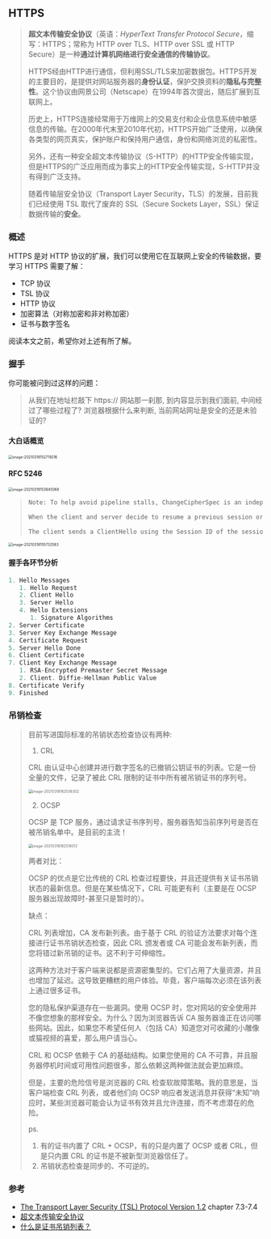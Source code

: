 ## HTTPS

> **超文本传输安全协议**（英语：*HyperText Transfer Protocol Secure*，缩写：HTTPS；常称为 HTTP over TLS、HTTP over SSL 或 HTTP Secure）是一种**通过计算机网络进行安全通信的传输协议**。
>
> HTTPS经由HTTP进行通信，但利用SSL/TLS来加密数据包。HTTPS开发的主要目的，是提供对网站服务器的**身份认证**，保护交换资料的**隐私与完整性**。这个协议由网景公司（Netscape）在1994年首次提出，随后扩展到互联网上。
>
> 历史上，HTTPS连接经常用于万维网上的交易支付和企业信息系统中敏感信息的传输。在2000年代末至2010年代初，HTTPS开始广泛使用，以确保各类型的网页真实，保护账户和保持用户通信，身份和网络浏览的私密性。
>
> 另外，还有一种安全超文本传输协议（S-HTTP）的HTTP安全传输实现，但是HTTPS的广泛应用而成为事实上的HTTP安全传输实现，S-HTTP并没有得到广泛支持。
>
> 随着传输层安全协议（Transport Layer Security，TLS）的发展，目前我们已经使用  TSL 取代了废弃的 SSL（Secure Sockets Layer，SSL）保证数据传输的**安全**。



### 概述

HTTPS 是对 HTTP 协议的扩展，我们可以使用它在互联网上安全的传输数据，要学习 HTTPS 需要了解：

-  TCP 协议
- TSL 协议
- HTTP 协议
- 加密算法（对称加密和非对称加密）
- 证书与数字签名

阅读本文之前，希望你对上述有所了解。



### 握手

你可能被问到过这样的问题：

> 从我们在地址栏敲下 https:// 网站那一刹那, 到内容显示到我们面前, 中间经过了哪些过程了? 浏览器根据什么来判断, 当前网站网址是安全的还是未验证的? 



#### 大白话概览

<img src="../assets/image-20210318152719216.png" alt="image-20210318152719216" style="zoom:50%;" />



#### RFC 5246

<img src="../assets/image-20210318153645068.png" alt="image-20210318153645068" style="zoom:50%;" />



> ```c
> Note: To help avoid pipeline stalls, ChangeCipherSpec is an independent TLS protocol content type, and is not actually a TLS handshake message.
> 
> When the client and server decide to resume a previous session or duplicate an existing session (instead of negotiating new security parameters), the message flow is as follows:
> 
> The client sends a ClientHello using the Session ID of the session to be resumed.  The server then checks its session cache for a match. If a match is found, and the server is willing to re-establish the connection under the specified session state, it will send a ServerHello with the same Session ID value.  At this point, both client and server MUST send ChangeCipherSpec messages and proceed directly to Finished messages.  Once the re-establishment is complete, the client and server MAY begin to exchange application layer data.  (See flow chart below.)  If a Session ID match is not found, the server generates a new session ID, and the TLS client and server perform a full handshake.
> ```



<img src="../assets/image-20210318155732583.png" alt="image-20210318155732583" style="zoom:50%;" />



#### 握手各环节分析

```c
1. Hello Messages
   1. Hello Request
   2. Client Hello
   3. Server Hello
   4. Hello Extensions
      1. Signature Algorithms
2. Server Certificate
3. Server Key Exchange Message
4. Certificate Request
5. Server Hello Done
6. Client Certificate
7. Client Key Exchange Message
   1. RSA-Encrypted Premaster Secret Message
   2. Client. Diffie-Hellman Public Value
8. Certificate Verify
9. Finished
```



### 吊销检查

> 目前写进国际标准的吊销状态检查协议有两种: 
>
> 1. CRL
>
> CRL 由认证中心创建并进行数字签名的已撤销公钥证书的列表。它是一份全量的文件，记录了被此 CRL 限制的证书中所有被吊销证书的序列号。
>
> <img src="../assets/image-20210318162536302.png" alt="image-20210318162536302" style="zoom:50%;" />
>
> 2. OCSP
>
> OCSP 是  TCP 服务，通过请求证书序列号，服务器告知当前序列号是否在被吊销名单中。是目前的主流！
>
> <img src="../assets/image-20210318162518012.png" alt="image-20210318162518012" style="zoom:50%;" />
>
> 两者对比：
>
> OCSP 的优点是它比传统的 CRL 检查过程要快，并且还提供有关证书吊销状态的最新信息。但是在某些情况下，CRL 可能更有利（主要是在 OCSP 服务器出现故障时-甚至只是暂时的）。
>
> 缺点：
>
> CRL 列表增加，CA 发布新列表。由于基于 CRL 的验证方法要求对每个连接进行证书吊销状态检查，因此 CRL 颁发者或 CA 可能会发布新列表，而您将错过新吊销的证书。这不利于可伸缩性。
>
> 这两种方法对于客户端来说都是资源密集型的。它们占用了大量资源，并且也增加了延迟。这导致更糟糕的用户体验。毕竟，客户端每次必须在该列表上通过很多证书。
>
> 您的隐私保护渠道存在一些漏洞。使用 OCSP 时，您对网站的安全使用并不像您想象的那样安全。为什么？因为浏览器告诉 CA 服务器谁正在访问哪些网站。因此，如果您不希望任何人（包括 CA）知道您对可收藏的小雕像或猫视频的喜爱，那么用户请当心。
>
> CRL 和 OCSP 依赖于 CA 的基础结构。如果您使用的 CA 不可靠，并且服务器停机时间或可用性问题很多，那么依赖这两种做法就会更加麻烦。
>
> 但是，主要的危险信号是浏览器的 CRL 检查软故障策略。我的意思是，当客户端检查 CRL 列表，或者他们向 OCSP 响应者发送消息并获得“未知”响应时，某些浏览器可能会认为证书有效并且允许连接，而不考虑潜在的危险。
>
> 
>
> ps. 
>
> 1. 有的证书内置了 CRL + OCSP，有的只是内置了 OCSP 或者 CRL，但是只内置 CRL 的证书是不被新型浏览器信任了。
> 2. 吊销状态检查是同步的、不可逆的。

### 参考

- [The Transport Layer Security (TSL) Protocol Version 1.2](https://tools.ietf.org/html/rfc5246) chapter 7.3-7.4
- [超文本传输安全协议](https://zh.wikipedia.org/wiki/%E8%B6%85%E6%96%87%E6%9C%AC%E4%BC%A0%E8%BE%93%E5%AE%89%E5%85%A8%E5%8D%8F%E8%AE%AE)
- [什么是证书吊销列表？](https://www.asiaregister.com/zh/news/CRL-jie-shi-shen-me-shi-zheng-shu-diao-xiao-lie-biao-2228.htm)

































